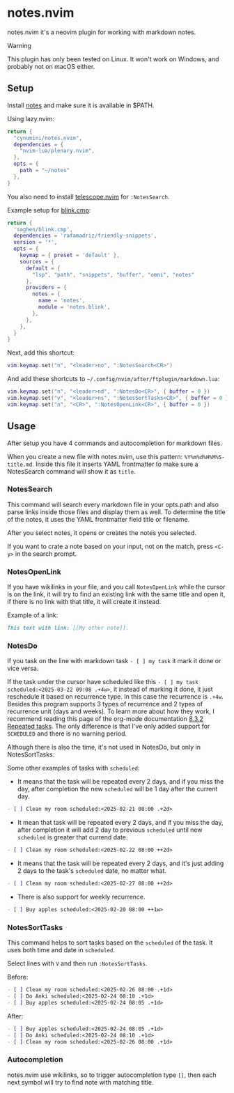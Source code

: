 # notes.nvim

notes.nvim it's a neovim plugin for working with markdown notes.

> [!WARNING]
> This plugin has only been tested on Linux. It won't work on Windows, and probably not on macOS either.

## Setup

Install [notes](https://github.com/cynumini/notes) and make sure it is available in $PATH.

Using lazy.nvim:

```lua
return {
  "cynumini/notes.nvim",
  dependencies = {
    "nvim-lua/plenary.nvim",
  },
  opts = {
    path = "~/notes"
  },
}
```

You also need to install [telescope.nvim](https://github.com/nvim-telescope/telescope.nvim) for `:NotesSearch`.

Example setup for [blink.cmp](https://github.com/Saghen/blink.cmp):

```lua
return {
  'saghen/blink.cmp',
  dependencies = 'rafamadriz/friendly-snippets',
  version = '*',
  opts = {
    keymap = { preset = 'default' },
    sources = {
      default = {
        "lsp", "path", "snippets", "buffer", "omni", "notes"
      },
      providers = {
        notes = {
          name = 'notes',
          module = 'notes.blink',
        },
      },
    },
  }
}
```

Next, add this shortcut:

```lua
vim.keymap.set("n", "<leader>no", ":NotesSearch<CR>")
```

And add these shortcuts to `~/.config/nvim/after/ftplugin/markdown.lua`:

```lua
vim.keymap.set("n", "<leader>nd", ":NotesDo<CR>", { buffer = 0 })
vim.keymap.set("v", "<leader>ns", ":NotesSortTasks<CR>", { buffer = 0 })
vim.keymap.set("n", "<CR>", ":NotesOpenLink<CR>", { buffer = 0 })
```

## Usage

After setup you have 4 commands and autocompletion for markdown files.

When you create a new file with notes.nvim, use this pattern: `%Y%m%d%H%M%S-title.md`. Inside this file it inserts YAML frontmatter to make sure a NotesSearch command will show it as `title`.

### NotesSearch

This command will search every markdown file in your opts.path and also parse links inside those files and display them as well. To determine the title of the notes, it uses the YAML frontmatter field title or filename.

After you select notes, it opens or creates the notes you selected.

If you want to crate a note based on your input, not on the match, press `<C-y>` in the search prompt.

### NotesOpenLink

If you have wikilinks in your file, and you call `NotesOpenLink` while the cursor is on the link, it will try to find an existing link with the same title and open it, if there is no link with that title, it will create it instead.

Example of a link:

```markdown
This text with link: [[My other note]].
```

### NotesDo

If you task on the line with markdown task `- [ ] my task` it mark it done or vice versa.

If the task under the cursor have scheduled like this `- [ ] my task scheduled:<2025-03-22 09:08 .+4w>`, it instead of marking it done, it just reschedule it based on recurrence type. In this case the recurrence is `.+4w`. Besides this program supports 3 types of recurrence and 2 types of recurrence unit (days and weeks). To learn more about how they work, I recommend reading this page of the org-mode documentation [8.3.2 Repeated tasks](https://orgmode.org/manual/Repeated-tasks.html). The only difference is that I've only added support for `SCHEDULED` and there is no warning period.

Although there is also the time, it's not used in NotesDo, but only in NotesSortTasks.

Some other examples of tasks with `scheduled`:

- It means that the task will be repeated every 2 days, and if you miss the day, after completion the new `scheduled` will be 1 day after the current day.

```markdown
- [ ] Clean my room scheduled:<2025-02-21 08:00 .+2d>
```

- It mean that task will be repeated every 2 days, and if you miss the day, after completion it will add 2 day to previous `scheduled` until new `scheduled` is greater that currend date.

```markdown
- [ ] Clean my room scheduled:<2025-02-22 08:00 ++2d>
```

- It means that the task will be repeated every 2 days, and it's just adding 2 days to the task's `scheduled` date, no matter what.

```markdown
- [ ] Clean my room scheduled:<2025-02-27 08:00 ++2d>
```

- There is also support for weekly recurrence.

```markdown
- [ ] Buy apples scheduled:<2025-02-20 08:00 ++1w>
```

### NotesSortTasks

This command helps to sort tasks based on the `scheduled` of the task. It uses both time and date in `scheduled`.

Select lines with `V` and then run `:NotesSortTasks`.

Before:

```markdown
- [ ] Clean my room scheduled:<2025-02-26 08:00 .+1d>
- [ ] Do Anki scheduled:<2025-02-24 08:10 .+1d>
- [ ] Buy apples scheduled:<2025-02-24 08:05 .+1d>
```

After:

```markdown
- [ ] Buy apples scheduled:<2025-02-24 08:05 .+1d>
- [ ] Do Anki scheduled:<2025-02-24 08:10 .+1d>
- [ ] Clean my room scheduled:<2025-02-26 08:00 .+1d>
```

### Autocompletion

notes.nvim use wikilinks, so to trigger autocompletion type `[[`, then each next symbol will try to find note with matching title.
